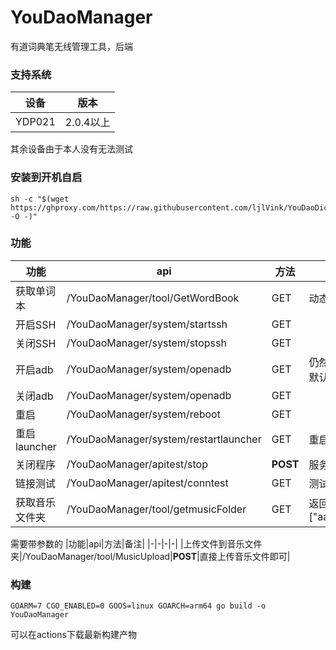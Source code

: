 # YouDaoManager

有道词典笔无线管理工具，后端

### 支持系统
|设备|版本|
|-|-|
|YDP021|2.0.4以上|
其余设备由于本人没有无法测试

### 安装到开机自启

```
sh -c "$(wget https://ghproxy.com/https://raw.githubusercontent.com/ljlVink/YouDaoDict_go/main/install -O -)"
```

### 功能
|功能|api|方法|备注|
|-|-|-|-|
|获取单词本|/YouDaoManager/tool/GetWordBook|GET|动态获取，实时更新|
|开启SSH|/YouDaoManager/system/startssh|GET||
|关闭SSH|/YouDaoManager/system/stopssh|GET||
|开启adb|/YouDaoManager/system/openadb|GET|仍然需要在客户端打开，默认授权auth|
|关闭adb|/YouDaoManager/system/openadb|GET||
|重启|/YouDaoManager/system/reboot|GET||
|重启launcher|/YouDaoManager/system/restartlauncher|GET|重启有道桌面|
|关闭程序|/YouDaoManager/apitest/stop|**POST**|服务停止|
|链接测试|/YouDaoManager/apitest/conntest|GET|测试是否连接成功|
|获取音乐文件夹|/YouDaoManager/tool/getmusicFolder|GET|返回格式["aaa.mp3","bbb.mp3"]|

需要带参数的
|功能|api|方法|备注|
|-|-|-|-|
|上传文件到音乐文件夹|/YouDaoManager/tool/MusicUpload|**POST**|直接上传音乐文件即可|



### 构建

```
GOARM=7 CGO_ENABLED=0 GOOS=linux GOARCH=arm64 go build -o YouDaoManager
```

可以在actions下载最新构建产物

### 